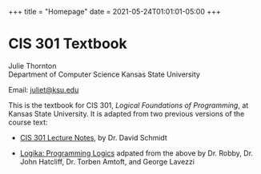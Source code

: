 +++
title = "Homepage"
date = 2021-05-24T01:01:01-05:00
+++

# CIS 301 Textbook

Julie Thornton  
Department of Computer Science
Kansas State University  

Email: juliet@ksu.edu

This is the textbook for CIS 301, *Logical Foundations of Programming*, at Kansas State University. It is adapted from two previous versions of the course text:

- [CIS 301 Lecture Notes](https://people.cs.ksu.edu/~schmidt/301s14/Lectures/home.html), by Dr. David Schmidt

- [Logika: Programming Logics](http://logika.v3.sireum.org/dschmidt/) adpated from the above by Dr. Robby, Dr. John Hatcliff, Dr. Torben Amtoft, and George Lavezzi
